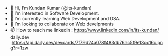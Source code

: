 - 👋 Hi, I’m Kundan Kumar (@its-kundan)
- 👀 I’m interested in Software Development.
- 🌱 I’m currently learning Web Development and DSA.
- 💞️ I’m looking to collaborate on Web develpments
- 📫 How to reach me linkedin : https://www.linkedin.com/in/its-kundan/
daily.dev :https://api.daily.dev/devcards/7f79d24a078f483db76ac5f9e13cc16c.png?r=1zw

<!---
its-kundan/its-kundan is a ✨ special ✨ repository because its `README.md` (this file) appears on your GitHub profile.
You can click the Preview link to take a look at your changes.
--->
